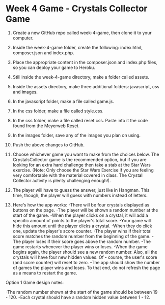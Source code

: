 # Week 4 Game - Crystals Collector Game
1. Create a new GitHub repo called week-4-game, then clone it to your computer.
2. Inside the week-4-game folder, create the following: index.html, composer.json and index.php.
3. Place the appropriate content in the composer.json and index.php files, so you can deploy your game to Heroku.
4. Still inside the week-4-game directory, make a folder called assets.
5. Inside the assets directory, make three additional folders: javascript, css and images.
6. In the javascript folder, make a file called game.js.
7. In the css folder, make a file called style.css.
8. In the css folder, make a file called reset.css. Paste into it the code found from the Meyerweb Reset.
9. In the images folder, save any of the images you plan on using.
10. Push the above changes to GitHub.
11. Choose whichever game you want to make from the choices below. The CrystalsCollector game is the recommended option, but if you are looking for an extra hard challenge then take a stab at the Star Wars exercise. (Note: Only choose the Star Wars Exercise if you are feeling very comfortable with the material covered in class. The Crystal Collector activity is plenty challenging enough!).

1. The player will have to guess the answer, just like in Hangman. This time, though, the player will guess with numbers instead of letters.
2. Here's how the app works:
-There will be four crystals displayed as buttons on the page.
-The player will be shown a random number at the start of the game.
-When the player clicks on a crystal, it will add a specific amount of points to the player's total score.
-Your game will hide this amount until the player clicks a crystal.
-When they do click one, update the player's score counter.
-The player wins if their total score matches the random number from the beginning of the game.
-The player loses if their score goes above the random number.
-The game restarts whenever the player wins or loses.
-When the game begins again, the player should see a new random number. Also, all the crystals will have four new hidden values. Of - course, the user's score (and score counter) will reset to zero.
-The app should show the number of games the player wins and loses. To that end, do not refresh the page as a means to restart the game.

Option 1 Game design notes:

-The random number shown at the start of the game should be between 19 - 120.
-Each crystal should have a random hidden value between 1 - 12.
